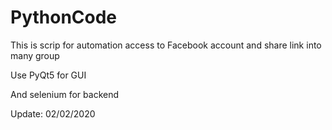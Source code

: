 # PythonCode
This is scrip for automation access to Facebook account and share link into many group


Use PyQt5 for GUI


And selenium for backend


Update: 02/02/2020
